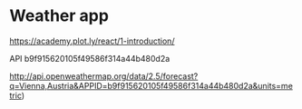 # Weather app

https://academy.plot.ly/react/1-introduction/

API
b9f915620105f49586f314a44b480d2a

http://api.openweathermap.org/data/2.5/forecast?q=Vienna,Austria&APPID=b9f915620105f49586f314a44b480d2a&units=metric)